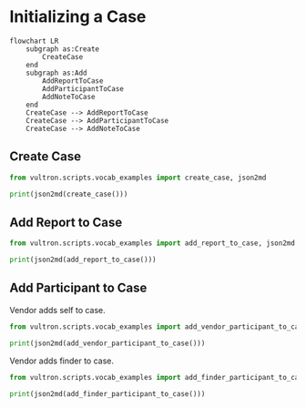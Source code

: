 # Initializing a Case

```mermaid
flowchart LR
    subgraph as:Create
        CreateCase
    end
    subgraph as:Add
        AddReportToCase
        AddParticipantToCase
        AddNoteToCase
    end
    CreateCase --> AddReportToCase
    CreateCase --> AddParticipantToCase
    CreateCase --> AddNoteToCase
```

## Create Case

```python exec="true" idprefix=""
from vultron.scripts.vocab_examples import create_case, json2md

print(json2md(create_case()))
```

## Add Report to Case

```python exec="true" idprefix=""
from vultron.scripts.vocab_examples import add_report_to_case, json2md

print(json2md(add_report_to_case()))
```

## Add Participant to Case

Vendor adds self to case.

```python exec="true" idprefix=""
from vultron.scripts.vocab_examples import add_vendor_participant_to_case, json2md

print(json2md(add_vendor_participant_to_case()))
```

Vendor adds finder to case.

```python exec="true" idprefix=""
from vultron.scripts.vocab_examples import add_finder_participant_to_case, json2md

print(json2md(add_finder_participant_to_case()))
```
